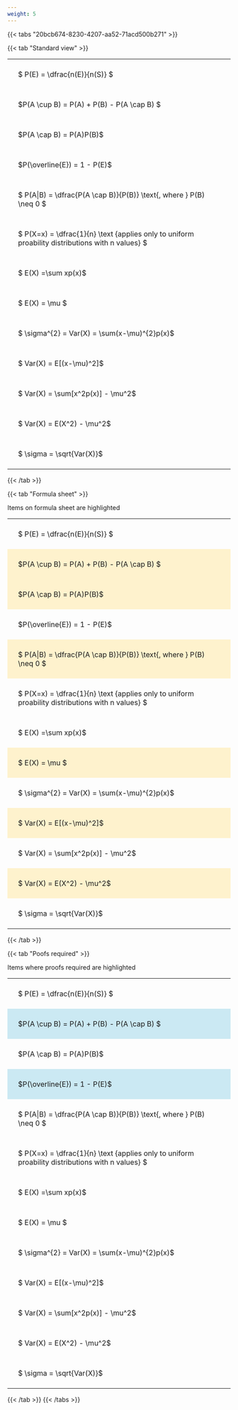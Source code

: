 ```yaml
---
weight: 5
---
```


{{< tabs "20bcb674-8230-4207-aa52-71acd500b271" >}}

{{< tab "Standard view" >}}

<style type="text/css">
#T_18074 th.col_heading {
  text-align: left;
  font-size: 1em;
}
#T_18074 td {
  text-align: left;
  font-size: 1em;
  padding: 1.5em;
}
</style>
<table id="T_18074">
  <thead>
  </thead>
  <tbody>
    <tr>
      <td id="T_18074_row0_col0" class="data row0 col0" >$ P(E) = \dfrac{n(E)}{n(S)} $</td>
    </tr>
    <tr>
      <td id="T_18074_row1_col0" class="data row1 col0" >$P(A \cup B) = P(A) + P(B) - P(A \cap B) $</td>
    </tr>
    <tr>
      <td id="T_18074_row2_col0" class="data row2 col0" >$P(A \cap B)  = P(A)P(B)$</td>
    </tr>
    <tr>
      <td id="T_18074_row3_col0" class="data row3 col0" >$P(\overline{E}) = 1 - P(E)$</td>
    </tr>
    <tr>
      <td id="T_18074_row4_col0" class="data row4 col0" >$ P(A|B) = \dfrac{P(A \cap B)}{P(B)} \text{, where } P(B) \neq 0 $</td>
    </tr>
    <tr>
      <td id="T_18074_row5_col0" class="data row5 col0" >$ P(X=x) =  \dfrac{1}{n} 
\text {applies only to uniform proability distributions with n values} $</td>
    </tr>
    <tr>
      <td id="T_18074_row6_col0" class="data row6 col0" >$ E(X) =\sum xp(x)$</td>
    </tr>
    <tr>
      <td id="T_18074_row7_col0" class="data row7 col0" >$ E(X) = \mu $</td>
    </tr>
    <tr>
      <td id="T_18074_row8_col0" class="data row8 col0" >$ \sigma^{2} = Var(X) = \sum(x-\mu)^{2}p(x)$</td>
    </tr>
    <tr>
      <td id="T_18074_row9_col0" class="data row9 col0" >$ Var(X) = E[(x-\mu)^2]$</td>
    </tr>
    <tr>
      <td id="T_18074_row10_col0" class="data row10 col0" >$ Var(X) = \sum[x^2p(x)] - \mu^2$</td>
    </tr>
    <tr>
      <td id="T_18074_row11_col0" class="data row11 col0" >$ Var(X) = E(X^2) - \mu^2$</td>
    </tr>
    <tr>
      <td id="T_18074_row12_col0" class="data row12 col0" >$ \sigma = \sqrt{Var(X)}$</td>
    </tr>
  </tbody>
</table>
{{< /tab >}}

{{< tab "Formula sheet" >}}

Items on formula sheet are highlighted 
<br>
<style type="text/css">
#T_171d1 th.col_heading {
  text-align: left;
  font-size: 1em;
}
#T_171d1 td {
  text-align: left;
  font-size: 1em;
  padding: 1.5em;
}
#T_171d1_row0_col0, #T_171d1_row3_col0, #T_171d1_row5_col0, #T_171d1_row6_col0, #T_171d1_row8_col0, #T_171d1_row10_col0, #T_171d1_row12_col0 {
  background-color: rgba(0,0,0,0);
}
#T_171d1_row1_col0, #T_171d1_row2_col0, #T_171d1_row4_col0, #T_171d1_row7_col0, #T_171d1_row9_col0, #T_171d1_row11_col0 {
  background-color: rgba(255,194,10, 0.2);
}
</style>
<table id="T_171d1">
  <thead>
  </thead>
  <tbody>
    <tr>
      <td id="T_171d1_row0_col0" class="data row0 col0" >$ P(E) = \dfrac{n(E)}{n(S)} $</td>
    </tr>
    <tr>
      <td id="T_171d1_row1_col0" class="data row1 col0" >$P(A \cup B) = P(A) + P(B) - P(A \cap B) $</td>
    </tr>
    <tr>
      <td id="T_171d1_row2_col0" class="data row2 col0" >$P(A \cap B)  = P(A)P(B)$</td>
    </tr>
    <tr>
      <td id="T_171d1_row3_col0" class="data row3 col0" >$P(\overline{E}) = 1 - P(E)$</td>
    </tr>
    <tr>
      <td id="T_171d1_row4_col0" class="data row4 col0" >$ P(A|B) = \dfrac{P(A \cap B)}{P(B)} \text{, where } P(B) \neq 0 $</td>
    </tr>
    <tr>
      <td id="T_171d1_row5_col0" class="data row5 col0" >$ P(X=x) =  \dfrac{1}{n} 
\text {applies only to uniform proability distributions with n values} $</td>
    </tr>
    <tr>
      <td id="T_171d1_row6_col0" class="data row6 col0" >$ E(X) =\sum xp(x)$</td>
    </tr>
    <tr>
      <td id="T_171d1_row7_col0" class="data row7 col0" >$ E(X) = \mu $</td>
    </tr>
    <tr>
      <td id="T_171d1_row8_col0" class="data row8 col0" >$ \sigma^{2} = Var(X) = \sum(x-\mu)^{2}p(x)$</td>
    </tr>
    <tr>
      <td id="T_171d1_row9_col0" class="data row9 col0" >$ Var(X) = E[(x-\mu)^2]$</td>
    </tr>
    <tr>
      <td id="T_171d1_row10_col0" class="data row10 col0" >$ Var(X) = \sum[x^2p(x)] - \mu^2$</td>
    </tr>
    <tr>
      <td id="T_171d1_row11_col0" class="data row11 col0" >$ Var(X) = E(X^2) - \mu^2$</td>
    </tr>
    <tr>
      <td id="T_171d1_row12_col0" class="data row12 col0" >$ \sigma = \sqrt{Var(X)}$</td>
    </tr>
  </tbody>
</table>
{{< /tab >}}

{{< tab "Poofs required" >}}

Items where proofs required are highlighted 
<br>
<style type="text/css">
#T_79e36 th.col_heading {
  text-align: left;
  font-size: 1em;
}
#T_79e36 td {
  text-align: left;
  font-size: 1em;
  padding: 1.5em;
}
#T_79e36_row0_col0, #T_79e36_row2_col0, #T_79e36_row4_col0, #T_79e36_row5_col0, #T_79e36_row6_col0, #T_79e36_row7_col0, #T_79e36_row8_col0, #T_79e36_row9_col0, #T_79e36_row10_col0, #T_79e36_row11_col0, #T_79e36_row12_col0 {
  background-color: rgba(0,0,0,0);
}
#T_79e36_row1_col0, #T_79e36_row3_col0 {
  background-color: rgba(0,150,200, 0.2);
}
</style>
<table id="T_79e36">
  <thead>
  </thead>
  <tbody>
    <tr>
      <td id="T_79e36_row0_col0" class="data row0 col0" >$ P(E) = \dfrac{n(E)}{n(S)} $</td>
    </tr>
    <tr>
      <td id="T_79e36_row1_col0" class="data row1 col0" >$P(A \cup B) = P(A) + P(B) - P(A \cap B) $</td>
    </tr>
    <tr>
      <td id="T_79e36_row2_col0" class="data row2 col0" >$P(A \cap B)  = P(A)P(B)$</td>
    </tr>
    <tr>
      <td id="T_79e36_row3_col0" class="data row3 col0" >$P(\overline{E}) = 1 - P(E)$</td>
    </tr>
    <tr>
      <td id="T_79e36_row4_col0" class="data row4 col0" >$ P(A|B) = \dfrac{P(A \cap B)}{P(B)} \text{, where } P(B) \neq 0 $</td>
    </tr>
    <tr>
      <td id="T_79e36_row5_col0" class="data row5 col0" >$ P(X=x) =  \dfrac{1}{n} 
\text {applies only to uniform proability distributions with n values} $</td>
    </tr>
    <tr>
      <td id="T_79e36_row6_col0" class="data row6 col0" >$ E(X) =\sum xp(x)$</td>
    </tr>
    <tr>
      <td id="T_79e36_row7_col0" class="data row7 col0" >$ E(X) = \mu $</td>
    </tr>
    <tr>
      <td id="T_79e36_row8_col0" class="data row8 col0" >$ \sigma^{2} = Var(X) = \sum(x-\mu)^{2}p(x)$</td>
    </tr>
    <tr>
      <td id="T_79e36_row9_col0" class="data row9 col0" >$ Var(X) = E[(x-\mu)^2]$</td>
    </tr>
    <tr>
      <td id="T_79e36_row10_col0" class="data row10 col0" >$ Var(X) = \sum[x^2p(x)] - \mu^2$</td>
    </tr>
    <tr>
      <td id="T_79e36_row11_col0" class="data row11 col0" >$ Var(X) = E(X^2) - \mu^2$</td>
    </tr>
    <tr>
      <td id="T_79e36_row12_col0" class="data row12 col0" >$ \sigma = \sqrt{Var(X)}$</td>
    </tr>
  </tbody>
</table>
{{< /tab >}}
{{< /tabs >}}